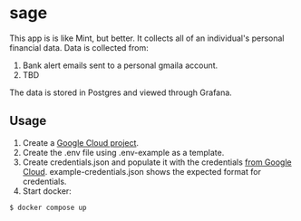 # sage

This app is is like Mint, but better. It collects all of an individual's personal financial data. Data is collected from:

1. Bank alert emails sent to a personal gmaila account. 
2. TBD

The data is stored in Postgres and viewed through Grafana.

## Usage
1. Create a [Google Cloud project](https://developers.google.com/workspace/guides/create-project).
2. Create the .env file using .env-example as a template.
3. Create credentials.json and populate it with the credentials [from Google Cloud](https://developers.google.com/workspace/guides/create-credentials). example-credentials.json shows the expected format for credentials.
4. Start docker:
```bash
$ docker compose up
```
